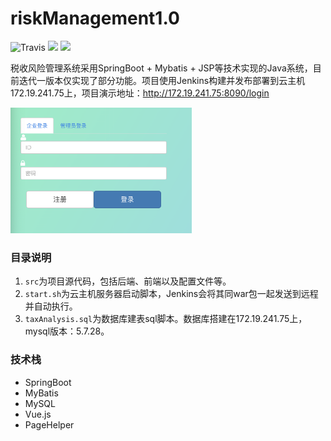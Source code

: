 # riskManagement1.0

![Travis](https://img.shields.io/badge/language-Java-yellow.svg) ![](https://img.shields.io/badge/SpringBoot-v2.2.4-brightgreen)  ![](https://img.shields.io/badge/maven--repo-nexus--aliyun-orange)



税收风险管理系统采用SpringBoot + Mybatis + JSP等技术实现的Java系统，目前迭代一版本仅实现了部分功能。项目使用Jenkins构建并发布部署到云主机172.19.241.75上，项目演示地址：http://172.19.241.75:8090/login

<img src="https://github.com/macosong/riskManagement/blob/master/src/main/webapp/tax_risk/image/login.png?raw=true" alt="Image text" style="zoom: 30%;" />



### 目录说明

1. `src`为项目源代码，包括后端、前端以及配置文件等。
2. `start.sh`为云主机服务器启动脚本，Jenkins会将其同war包一起发送到远程并自动执行。
3. `taxAnalysis.sql`为数据库建表sql脚本。数据库搭建在172.19.241.75上，mysql版本：5.7.28。



### 技术栈

* SpringBoot
* MyBatis
* MySQL
* Vue.js
* PageHelper
